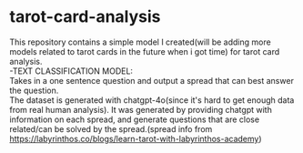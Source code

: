 # tarot-card-analysis
This repository contains a simple model I created(will be adding more models related to tarot cards in the future when i got time) for tarot card analysis.<br>
-TEXT CLASSIFICATION MODEL:<br> Takes in a one sentence question and output a spread that can best answer the question.<br>
The dataset is generated with chatgpt-4o(since it's hard to get enough data from real human analysis). It was generated by providing chatgpt with information on each spread, and generate questions that are close related/can be solved by the spread.(spread info from https://labyrinthos.co/blogs/learn-tarot-with-labyrinthos-academy) <br>
<br>

